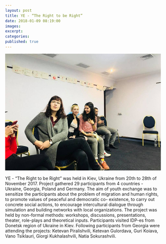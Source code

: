 ```yaml
---
layout: post
title: YE - “The Right to be Right”
date: 2018-01-09 08:19:00
images:
excerpt:
categories:
published: true
---
```




![](/uploads/versions/26230509-1529041550485053-7372078925288436861-n---x----960-720x---.jpg)

YE - “The Right to be Right” was held in Kiev, Ukraine from 20th to 28th of November 2017. Project gathered 29 participants from 4 countries - Ukraine, Georgia, Poland and Germany. The aim of youth exchange was to sensitize the participants about the problem of migration and human rights, to promote values of peaceful and democratic co- existence, to carry out concrete social actions, to encourage intercultural dialogue through simulation and building networks with local organizations. The project was held by non-formal methods: workshops, discussions, presentations, theater, role-plays and theoretical inputs. Participants visited IDP-es from Donetsk region of Ukraine in Kiev. Following participants from Georgia were attending the projects: Ketevan Piralishvili, Ketevan Gulordava, Guri Koiava, Vano Tsiklauri, Giorgi Kukhalashvili, Natia Sokurashvili.